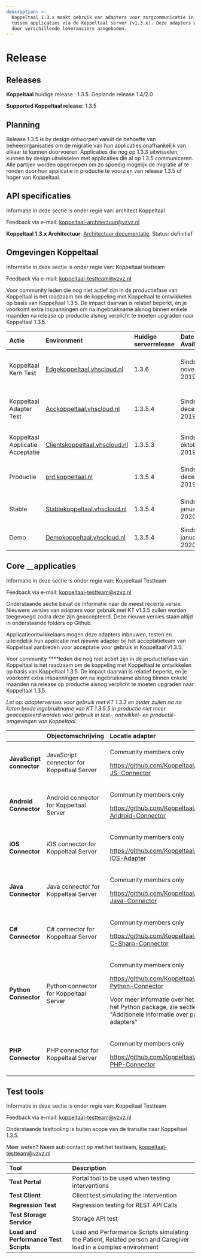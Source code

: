 ```yaml
---
description: >-
  Koppeltaal 1.3.x maakt gebruik van adapters voor zorgcommunicatie in FHIR
  tussen applicaties via de Koppeltaal server (v1.3.x). Deze adapters worden
  door verschillende leveranciers aangeboden.
---
```


# Release

## Releases

**Koppeltaal** huidige release : 1.3.5. Geplande release 1.4/2.0

**Supported Koppeltaal release:** 1.3.5

## Planning

Release 1.3.5 is by design ontworpen vanuit de behoefte van beheerorganisaties om de migratie van hun applicaties onafhankelijk van elkaar te kunnen doorvoeren. Applicaties die nog op 1.3.3 uitwisselen, kunnen by design uitwisselen met applicaties die al op 1.3.5 communiceren. Alle partijen worden opgeroepen om zo spoedig mogelijk de migratie af te ronden door hun applicatie in productie te voorzien van release 1.3.5 of hoger van Koppeltaal.

## API specificaties

Informatie in deze sectie is onder regie van: architect Koppeltaal 

Feedback via e-mail: [koppeltaal-architectuur@vzvz.nl](mailto:koppeltaal-architectuur@vzvz.nl)

**Koppeltaal 1.3.x Architectuur**: [Architectuur documentatie](https://vzvz.gitbook.io/koppeltaal-1-3-architectuur/). Status: definitief

## Omgevingen Koppeltaal

Informatie in deze sectie is onder regie van: Koppeltaal testteam

Feedback via e-mail: [koppeltaal-testteam@vzvz.nl](mailto:koppeltaal-testteam@vzvz.nl)  

Voor community leden die nog niet actief zijn in de productiefase van Koppeltaal is het raadzaam om de koppeling met Koppeltaal te ontwikkelen op basis van Koppeltaal 1.3.5. De impact daarvan is relatief beperkt, en je voorkomt extra inspanningen om na ingebruikname alsnog binnen enkele maanden na release op productie alsnog verplicht te moeten upgraden naar Koppeltaal 1.3.5.

| **Actie** | **Environment** | **Huidige serverrelease**  | **Date Available** | **Remark**  |
| :--- | :--- | :--- | :--- | :--- |
|  Koppeltaal Kern Test |  [Edgekoppeltaal.vhscloud.nl](http://edgekoppeltaal.vhscloud.nl/)    | 1.3.6 | Sinds 8 november 2019 | Vrij testen voor IT-deelnemers tegen de laatste Koppeltaalserver kern versie |
| Koppeltaal Adapter Test | [Acckoppeltaal.vhscloud.nl](http://acckoppeltaal.vhscloud.nl/) | 1.3.5.4 | Sinds 13 december 2019 | IT-deelnemers: Ketentesten adapter tegen koppeltaal kern versie 1.3.5 |
| Koppeltaal Applicatie Acceptatie  | [Clientskoppeltaal.vhscloud.nl](http://clientskoppeltaal.vhscloud.nl/)   | 1.3.5.3 | Sinds 10 oktober 2019 | IT-deelnemers: Acceptatietesten d.m.v. demo applicaties  |
| Productie | [prd.koppeltaal.nl](https://prd.koppeltaal.nl/) | 1.3.5.4 | Sinds 18 december 2019 | Live-omgeving voor zorgcommunicatie met Koppeltaal  |
| Stable | [Stablekoppeltaal.vhscloud.nl](http://stablekoppeltaal.vhscloud.nl/) | 1.3.5.4 | Sinds 9 januari 2020 | Omgeving ten behoeve van productie incidenten testen |
| Demo | [Demokoppeltaal.vhscloud.nl](http://demokoppeltaal.vhscloud.nl/) | 1.3.5.4 | Sinds 9 januari 2020 | Omgeving ten behoeve demo's geven  |

## Core __applicaties

Informatie in deze sectie is onder regie van: Koppeltaal Testteam

Feedback via e-mail: [koppeltaal-testteam@vzvz.nl](mailto:koppeltaal-testteam@vzvz.nl)  

Onderstaande sectie bevat de informatie naar de meest recente versie.  Nieuwere versies van adapters voor gebruik met KT v1.3.5 zullen worden toegevoegd zodra deze zijn geaccepteerd. Deze nieuwe versies staan altijd in onderstaande folders op Github.

Applicatieontwikkelaars mogen deze adapters inbouwen, testen en uiteindelijk hun applicatie met nieuwe adapter bij het acceptatieteam van Koppeltaal aanbieden voor acceptatie voor gebruik in Koppeltaal v1.3.5.

Voor community ****leden die nog niet actief zijn in de productiefase van Koppeltaal is het raadzaam om de koppeling met Koppeltaal te ontwikkelen op basis van Koppeltaal 1.3.5. De impact daarvan is relatief beperkt, en je voorkomt extra inspanningen om na ingebruikname alsnog binnen enkele maanden na release op productie alsnog verplicht te moeten upgraden naar Koppeltaal 1.3.5. 

_Let op: adapterversies  voor gebruik met KT 1.3.3 en ouder zullen na na  keten brede ingebruikname van KT  1.3.5 5  in productie niet meer geaccepteerd worden voor gebruik in test-, ontwikkel- en productie-omgevingen van Koppeltaal._

<table>
  <thead>
    <tr>
      <th style="text-align:left"></th>
      <th style="text-align:left">Objectomschrijving</th>
      <th style="text-align:left">Locatie adapter</th>
    </tr>
  </thead>
  <tbody>
    <tr>
      <td style="text-align:left"><b>JavaScript connector</b>
      </td>
      <td style="text-align:left">JavaScript connector for Koppeltaal Server</td>
      <td style="text-align:left">
        <p>Community members only</p>
        <p><a href="https://github.com/Koppeltaal/Koppeltaal-JS-Connector">https://github.com/Koppeltaal/Koppeltaal-JS-Connector</a>
        </p>
      </td>
    </tr>
    <tr>
      <td style="text-align:left"><b>Android Connector</b>
      </td>
      <td style="text-align:left">Android connector for Koppeltaal Server</td>
      <td style="text-align:left">
        <p>Community members only</p>
        <p> <a href="https://github.com/Koppeltaal/Koppeltaal-Android-Connector">https://github.com/Koppeltaal/Koppeltaal-Android-Connector</a>
        </p>
      </td>
    </tr>
    <tr>
      <td style="text-align:left"><b>iOS Connector</b>
      </td>
      <td style="text-align:left">iOS connector for Koppeltaal Server</td>
      <td style="text-align:left">
        <p>Community members only</p>
        <p><a href="https://github.com/Koppeltaal/Koppeltaal-iOS-Adapter">https://github.com/Koppeltaal/Koppeltaal-iOS-Adapter</a>
        </p>
      </td>
    </tr>
    <tr>
      <td style="text-align:left"><b>Java Connector</b>
      </td>
      <td style="text-align:left">Java connector for Koppeltaal Server</td>
      <td style="text-align:left">
        <p>Community members only</p>
        <p><a href="https://github.com/Koppeltaal/Koppeltaal-Java-Connector">https://github.com/Koppeltaal/Koppeltaal-Java-Connector</a>
        </p>
      </td>
    </tr>
    <tr>
      <td style="text-align:left"><b>C# Connector</b>
      </td>
      <td style="text-align:left">C# connector for Koppeltaal Server</td>
      <td style="text-align:left">
        <p>Community members only</p>
        <p><a href="https://github.com/Koppeltaal/Koppeltaal-C-Sharp-Connector">https://github.com/Koppeltaal/Koppeltaal-C-Sharp-Connector</a>
        </p>
      </td>
    </tr>
    <tr>
      <td style="text-align:left"><b>Python Connector</b>
      </td>
      <td style="text-align:left">Python connector for Koppeltaal Server</td>
      <td style="text-align:left">
        <p>Community members only</p>
        <p><a href="https://github.com/Koppeltaal/Koppeltaal-Python-Connector">https://github.com/Koppeltaal/Koppeltaal-Python-Connector</a>
        </p>
        <p>Voor meer informatie over het gebruik van het Python package, zie sectie
          &quot;Additionele informatie over packages van adapters&quot;</p>
      </td>
    </tr>
    <tr>
      <td style="text-align:left"><b>PHP Connector</b>
      </td>
      <td style="text-align:left">PHP connector for Koppeltaal Server</td>
      <td style="text-align:left">
        <p>Community members only</p>
        <p><a href="https://github.com/Koppeltaal/Koppeltaal-PHP-Connector">https://github.com/Koppeltaal/Koppeltaal-PHP-Connector</a>
        </p>
      </td>
    </tr>
  </tbody>
</table>

## Test tools

Informatie in deze sectie is onder regie van: Koppeltaal Testteam

Feedback via e-mail: [koppeltaal-testteam@vzvz.nl](mailto:koppeltaal-testteam@vzvz.nl)  

Onderstaande testtooling is buiten scope van de transitie naar Koppeltaal 1.3.5. 

Meer weten? Neem aub contact op met het testteam, [koppeltaal-testteam@vzvz.nl](mailto:koppeltaal-testteam@vzvz.nl)

| **Tool** | Description |
| :--- | :--- |
| **Test Portal** | Portal tool to be used when testing interventions |
| **Test Client** | Client test simulating the intervention |
| **Regression Test**  | Regression testing for REST API Calls |
| **Test Storage Service** | Storage API test |
| **Load and Performance Test Scripts** | Load and Performance Scripts simulating the Patient, Related person and Caregiver load in a complex environment  |

